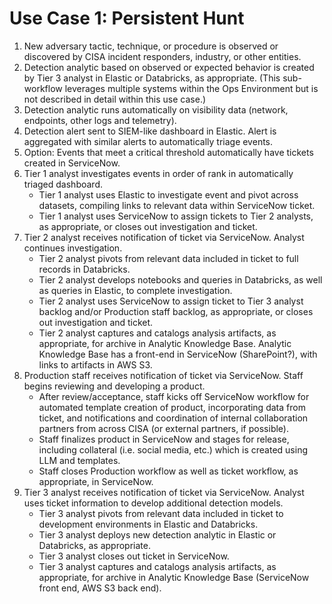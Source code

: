 # Use Case 1: Persistent Hunt

1. New adversary tactic, technique, or procedure is observed or discovered by CISA incident responders, industry, or other entities.
2. Detection analytic based on observed or expected behavior is created by Tier 3 analyst in Elastic or Databricks, as appropriate. (This sub-workflow leverages multiple systems within the Ops Environment but is not described in detail within this use case.)
3. Detection analytic runs automatically on visibility data (network, endpoints, other logs and telemetry).
4. Detection alert sent to SIEM-like dashboard in Elastic. Alert is aggregated with similar alerts to automatically triage events.
5. Option: Events that meet a critical threshold automatically have tickets created in ServiceNow.
6. Tier 1 analyst investigates events in order of rank in automatically triaged dashboard.
    + Tier 1 analyst uses Elastic to investigate event and pivot across datasets, compiling links to relevant data within ServiceNow ticket. 
	+ Tier 1 analyst uses ServiceNow to assign tickets to Tier 2 analysts, as appropriate, or closes out investigation and ticket.
7. Tier 2 analyst receives notification of ticket via ServiceNow. Analyst continues investigation.
	+ Tier 2 analyst pivots from relevant data included in ticket to full records in Databricks. 
	+ Tier 2 analyst develops notebooks and queries in Databricks, as well as queries in Elastic, to complete investigation. 
	+ Tier 2 analyst uses ServiceNow to assign ticket to Tier 3 analyst backlog and/or Production staff backlog, as appropriate, or closes out investigation and ticket.
	+ Tier 2 analyst captures and catalogs analysis artifacts, as appropriate, for archive in Analytic Knowledge Base. Analytic Knowledge Base has a front-end in ServiceNow (SharePoint?), with links to artifacts in AWS S3. 
8. Production staff receives notification of ticket via ServiceNow. Staff begins reviewing and developing a product.
	+ After review/acceptance, staff kicks off ServiceNow workflow for automated template creation of product, incorporating data from ticket, and notifications and coordination of internal collaboration partners from across CISA (or external partners, if possible).
	+ Staff finalizes product in ServiceNow and stages for release, including collateral (i.e. social media, etc.) which is created using LLM and templates.
	+ Staff closes Production workflow as well as ticket workflow, as appropriate, in ServiceNow.
9. Tier 3 analyst receives notification of ticket via ServiceNow. Analyst uses ticket information to develop additional detection models.
	+ Tier 3 analyst pivots from relevant data included in ticket to development environments in Elastic and Databricks.
	+ Tier 3 analyst deploys new detection analytic in Elastic or Databricks, as appropriate.
	+ Tier 3 analyst closes out ticket in ServiceNow.
	+ Tier 3 analyst captures and catalogs analysis artifacts, as appropriate, for archive in Analytic Knowledge Base (ServiceNow front end, AWS S3 back end).